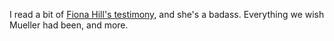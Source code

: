I read a bit of <a href="https://www.npr.org/2019/11/08/777511592/read-testimony-of-fiona-hill-ex-white-house-russia-policy-official">Fiona Hill's testimony</a>, and she's a badass. Everything we wish Mueller had been, and more. 

